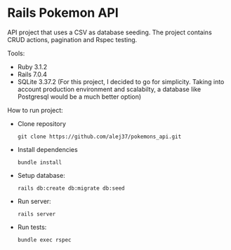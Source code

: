 # Rails Pokemon API
  API project that uses a CSV as database seeding. The project contains CRUD actions, pagination and Rspec testing.

Tools:
  * Ruby 3.1.2
  * Rails 7.0.4
  * SQLite 3.37.2 (For this project, I decided to go for simplicity. Taking into account production environment and scalabilty, a database like Postgresql would be a much better option)


How to run project:

  - Clone repository

    `git clone https://github.com/alej37/pokemons_api.git`

  - Install dependencies

    `bundle install`

  - Setup database:
    
    `rails db:create db:migrate db:seed`
  
  - Run server:
    
    `rails server`
  
  - Run tests:
  
    `bundle exec rspec`
